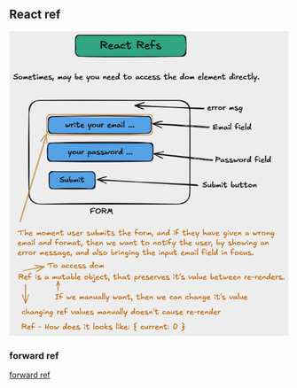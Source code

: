 ## React ref
![alt text](image.png)
### forward ref
[forward ref](https://react.dev/reference/react/forwardRef)